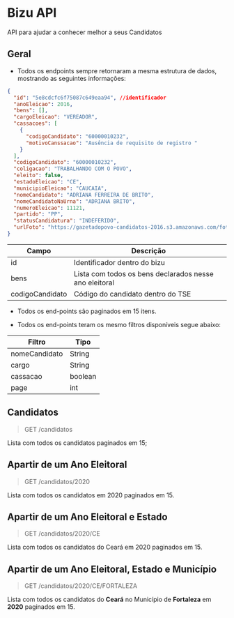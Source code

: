 # Bizu API

API para ajudar a conhecer melhor a seus Candidatos

## Geral

- Todos os endpoints sempre retornaram a mesma estrutura de dados, mostrando as seguintes informações:

```json
{
  "id": "5e8cdcfc6f75087c649eaa94", //identificador
  "anoEleicao": 2016,
  "bens": [],
  "cargoEleicao": "VEREADOR",
  "cassacoes": [
    {
      "codigoCandidato": "60000010232",
      "motivoCanssacao": "Ausência de requisito de registro "
    }
  ],
  "codigoCandidato": "60000010232",
  "coligacao": "TRABALHANDO COM O POVO",
  "eleito": false,
  "estadoEleicao": "CE",
  "municipioEleicao": "CAUCAIA",
  "nomeCandidato": "ADRIANA FERREIRA DE BRITO",
  "nomeCandidatoNaUrna": "ADRIANA BRITO",
  "numeroEleicao": 11121,
  "partido": "PP",
  "statusCandidatura": "INDEFERIDO",
  "urlFoto": "https://gazetadopovo-candidatos-2016.s3.amazonaws.com/fotos/ce/caucaia/adriana-brito-11121.jpg"
}

```

| Campo | Descrição |
|-------|-----------|
|id     | Identificador dentro do bizu|
|bens   | Lista com todos os bens declarados nesse ano eleitoral |
|codigoCandidato| Código do candidato dentro do TSE |


- Todos os end-points são paginados em 15 itens.

- Todos os end-points teram os mesmo filtros disponíveis segue abaixo:

| Filtro | Tipo |
|--------|------|
| nomeCandidato | String |
| cargo         | String |
| cassacao      | boolean |
| page          | int  |


## Candidatos

> GET /candidatos

Lista com todos os candidatos paginados em 15;


## Apartir de um Ano Eleitoral

> GET /candidatos/2020

Lista com todos os candidatos em 2020 paginados em 15.

## Apartir de um Ano Eleitoral e Estado

> GET /candidatos/2020/CE

Lista com todos os candidatos do Ceará em 2020 paginados em 15.

## Apartir de um Ano Eleitoral, Estado e Município

> GET /candidatos/2020/CE/FORTALEZA

Lista com todos os candidatos do **Ceará** no Município de **Fortaleza** em **2020** paginados em 15.

